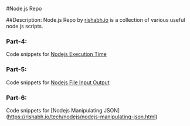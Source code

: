 #Node.js Repo 

##Description: 
Node.js Repo by [rishabh.io](https://rishabh.io/tech/nodejs) is a collection of various useful node.js scripts. 


### Part-4: 
Code snippets for [Nodejs Execution Time](https://rishabh.io/tech/nodejs/nodejs-execution-time.html)

### Part-5: 
Code snippets for [Nodejs File Input Output](https://rishabh.io/tech/nodejs/nodejs-file-input-output.html)

### Part-6: 
Code snippets for [Nodejs Manipulating JSON] (https://rishabh.io/tech/nodejs/nodejs-manipulating-json.html)

